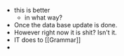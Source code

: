 - this is better
	- in what way?
- Once the data base update is done.
- However right now it is shit? Isn't it.
- IT does to [[Grammar]]
-